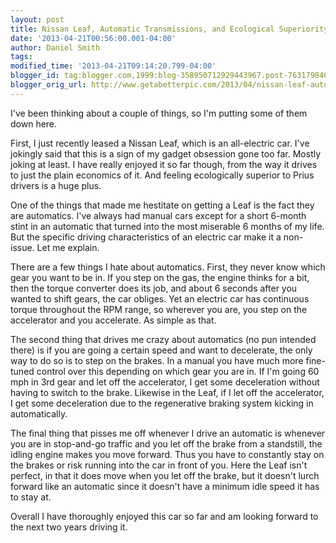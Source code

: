 ```yaml
---
layout: post
title: Nissan Leaf, Automatic Transmissions, and Ecological Superiority
date: '2013-04-21T00:56:00.001-04:00'
author: Daniel Smith
tags: 
modified_time: '2013-04-21T09:14:20.799-04:00'
blogger_id: tag:blogger.com,1999:blog-358950712929443967.post-7631798402994660761
blogger_orig_url: http://www.getabetterpic.com/2013/04/nissan-leaf-automatics-and-ecological.html
---
```


I've been thinking about a couple of things, so I'm putting some of them down here.

First, I just recently leased a Nissan Leaf, which is an all-electric car. I've jokingly said that this is a sign of my gadget obsession gone too far. Mostly joking at least. I have really enjoyed it so far though, from the way it drives to just the plain economics of it. And feeling ecologically superior to Prius drivers is a huge plus.

One of the things that made me hestitate on getting a Leaf is the fact they are automatics. I've always had manual cars except for a short 6-month stint in an automatic that turned into the most miserable 6 months of my life. But the specific driving characteristics of an electric car make it a non-issue. Let me explain.

There are a few things I hate about automatics. First, they never know which gear you want to be in. If you step on the gas, the engine thinks for a bit, then the torque converter does its job, and about 6 seconds after you wanted to shift gears, the car obliges. Yet an electric car has continuous torque throughout the RPM range, so wherever you are, you step on the accelerator and you accelerate. As simple as that.

The second thing that drives me crazy about automatics (no pun intended there) is if you are going a certain speed and want to decelerate, the only way to do so is to step on the brakes. In a manual you have much more fine-tuned control over this depending on which gear you are in. If I'm going 60 mph in 3rd gear and let off the accelerator, I get some deceleration without having to switch to the brake. Likewise in the Leaf, if I let off the accelerator, I get some deceleration due to the regenerative braking system kicking in automatically.

The final thing that pisses me off whenever I drive an automatic is whenever you are in stop-and-go traffic and you let off the brake from a standstill, the idling engine makes you move forward. Thus you have to constantly stay on the brakes or risk running into the car in front of you. Here the Leaf isn't perfect, in that it does move when you let off the brake, but it doesn't lurch forward like an automatic since it doesn't have a minimum idle speed it has to stay at.

Overall I have thoroughly enjoyed this car so far and am looking forward to the next two years driving it.